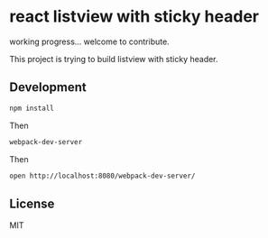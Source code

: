 # react listview with sticky header
working progress...
welcome to contribute.

This project is trying to build listview with sticky header.

## Development

```bash
npm install
```

Then

```bash
webpack-dev-server
```

Then 

```bash
open http://localhost:8080/webpack-dev-server/
```

## License

MIT